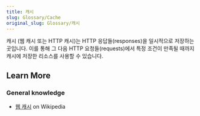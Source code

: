 ```yaml
---
title: 캐시
slug: Glossary/Cache
original_slug: Glossary/캐시
---
```

캐시 (웹 캐시 또는 HTTP 캐시)는 HTTP 응답들(responses)을 일시적으로 저장하는 곳입니다. 이를 통해 그 다음 HTTP 요청들(requests)에서 특정 조건이 만족될 때까지 캐시에 저장한 리소스를 사용할 수 있습니다.

## Learn More

### General knowledge

- [웹 캐시](https://ko.wikipedia.org/wiki/%EC%9B%B9_%EC%BA%90%EC%8B%9C) on Wikipedia
